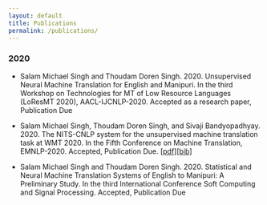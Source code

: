 ```yaml
---
layout: default
title: Publications
permalink: /publications/
---
```



### 2020
- Salam Michael Singh and Thoudam Doren Singh. 2020. Unsupervised Neural Machine Translation for English and Manipuri. In the third Workshop on Technologies for MT of Low Resource Languages (LoResMT 2020), AACL-IJCNLP-2020. Accepted as a research paper, Publication Due

- Salam Michael Singh, Thoudam Doren Singh, and Sivaji Bandyopadhyay. 2020. The NITS-CNLP system for the unsupervised machine translation task at WMT 2020. In the Fifth Conference on Machine Translation, EMNLP-2020. Accepted, Publication Due. [[pdf]](http://www.statmt.org/wmt20/pdf/2020.wmt-1.135.pdf)[[bib]](http://www.statmt.org/wmt20/bib/2020.wmt-1.135.bib)

- Salam Michael Singh and Thoudam Doren Singh. 2020. Statistical and Neural Machine Translation Systems of English to Manipuri: A Preliminary Study. In the third International Conference Soft Computing and Signal Processing. Accepted, Publication Due



